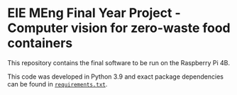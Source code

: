 # EIE MEng Final Year Project - Computer vision for zero-waste food containers

This repository contains the final software to be run on the Raspberry Pi 4B.

This code was developed in Python 3.9 and exact package dependencies can be found in [`requirements.txt`](./requirements.txt).
